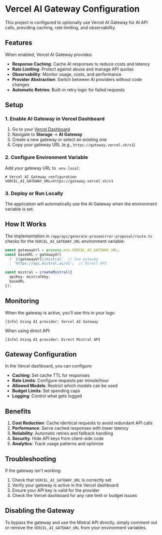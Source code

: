 # Vercel AI Gateway Configuration

This project is configured to optionally use Vercel AI Gateway for AI API calls, providing caching, rate limiting, and observability.

## Features

When enabled, Vercel AI Gateway provides:
- **Response Caching**: Cache AI responses to reduce costs and latency
- **Rate Limiting**: Protect against abuse and manage API quotas
- **Observability**: Monitor usage, costs, and performance
- **Provider Abstraction**: Switch between AI providers without code changes
- **Automatic Retries**: Built-in retry logic for failed requests

## Setup

### 1. Enable AI Gateway in Vercel Dashboard

1. Go to your [Vercel Dashboard](https://vercel.com/dashboard)
2. Navigate to **Storage** → **AI Gateway**
3. Create a new gateway or select an existing one
4. Copy your gateway URL (e.g., `https://gateway.vercel.sh/v1`)

### 2. Configure Environment Variable

Add your gateway URL to `.env.local`:

```env
# Vercel AI Gateway configuration
VERCEL_AI_GATEWAY_URL=https://gateway.vercel.sh/v1
```

### 3. Deploy or Run Locally

The application will automatically use the AI Gateway when the environment variable is set.

## How It Works

The implementation in `/app/api/generate-prosemirror-proposal/route.ts` checks for the `VERCEL_AI_GATEWAY_URL` environment variable:

```typescript
const gatewayUrl = process.env.VERCEL_AI_GATEWAY_URL;
const baseURL = gatewayUrl
  ? `${gatewayUrl}/mistral`  // Use gateway
  : 'https://api.mistral.ai/v1';  // Direct API

const mistral = createMistral({
  apiKey: mistralKey,
  baseURL
});
```

## Monitoring

When the gateway is active, you'll see this in your logs:
```
[Info] Using AI provider: Vercel AI Gateway
```

When using direct API:
```
[Info] Using AI provider: Direct Mistral API
```

## Gateway Configuration

In the Vercel dashboard, you can configure:

- **Caching**: Set cache TTL for responses
- **Rate Limits**: Configure requests per minute/hour
- **Allowed Models**: Restrict which models can be used
- **Budget Limits**: Set spending caps
- **Logging**: Control what gets logged

## Benefits

1. **Cost Reduction**: Cache identical requests to avoid redundant API calls
2. **Performance**: Serve cached responses with lower latency
3. **Reliability**: Automatic retries and fallback handling
4. **Security**: Hide API keys from client-side code
5. **Analytics**: Track usage patterns and optimize

## Troubleshooting

If the gateway isn't working:

1. Check that `VERCEL_AI_GATEWAY_URL` is correctly set
2. Verify your gateway is active in the Vercel dashboard
3. Ensure your API key is valid for the provider
4. Check the Vercel dashboard for any rate limit or budget issues

## Disabling the Gateway

To bypass the gateway and use the Mistral API directly, simply comment out or remove the `VERCEL_AI_GATEWAY_URL` from your environment variables.